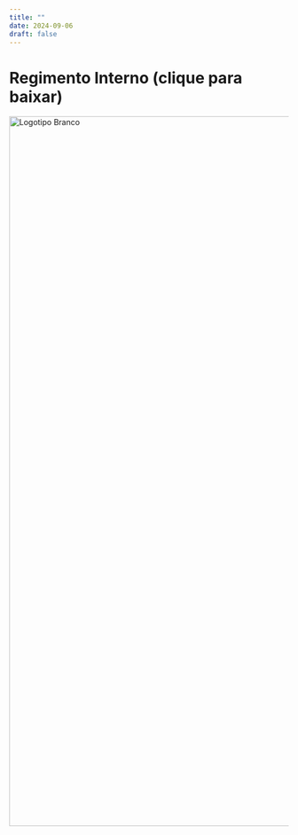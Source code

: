 ```yaml
---
title: ""
date: 2024-09-06
draft: false
---
```



# <i class="fas fa-file-pdf"></i> Regimento Interno (clique para baixar)


<td><a href="/img/regimento_nepem.pdf" download><img src="/img/regimento.png" alt="Logotipo Branco" width="720" height="1280"></a></td>
